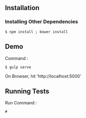 
## Installation


### Installing Other Dependencies


```
$ npm install ; bower install
```



## Demo

Command : 
```
$ gulp serve
```
On Browser, hit 'http://localhost:5000'


## Running Tests
Run Command : 

```
# 
```
